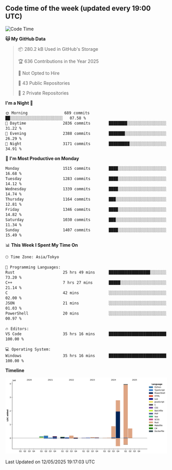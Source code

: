 ## Code time of the week (updated every 19:00 UTC)

<!--START_SECTION:waka-->
![Code Time](http://img.shields.io/badge/Code%20Time-4%2C836%20hrs%2036%20mins-blue)

**🐱 My GitHub Data** 

> 📦 280.2 kB Used in GitHub's Storage 
 > 
> 🏆 636 Contributions in the Year 2025
 > 
> 🚫 Not Opted to Hire
 > 
> 📜 43 Public Repositories 
 > 
> 🔑 2 Private Repositories 
 > 
**I'm a Night 🦉** 

```text
🌞 Morning                689 commits         ██░░░░░░░░░░░░░░░░░░░░░░░   07.58 % 
🌆 Daytime                2836 commits        ████████░░░░░░░░░░░░░░░░░   31.22 % 
🌃 Evening                2388 commits        ███████░░░░░░░░░░░░░░░░░░   26.29 % 
🌙 Night                  3171 commits        █████████░░░░░░░░░░░░░░░░   34.91 % 
```
📅 **I'm Most Productive on Monday** 

```text
Monday                   1515 commits        ████░░░░░░░░░░░░░░░░░░░░░   16.68 % 
Tuesday                  1283 commits        ████░░░░░░░░░░░░░░░░░░░░░   14.12 % 
Wednesday                1339 commits        ████░░░░░░░░░░░░░░░░░░░░░   14.74 % 
Thursday                 1164 commits        ███░░░░░░░░░░░░░░░░░░░░░░   12.81 % 
Friday                   1346 commits        ████░░░░░░░░░░░░░░░░░░░░░   14.82 % 
Saturday                 1030 commits        ███░░░░░░░░░░░░░░░░░░░░░░   11.34 % 
Sunday                   1407 commits        ████░░░░░░░░░░░░░░░░░░░░░   15.49 % 
```


📊 **This Week I Spent My Time On** 

```text
🕑︎ Time Zone: Asia/Tokyo

💬 Programming Languages: 
Rust                     25 hrs 49 mins      ██████████████████░░░░░░░   73.20 % 
C++                      7 hrs 27 mins       █████░░░░░░░░░░░░░░░░░░░░   21.14 % 
C                        42 mins             ░░░░░░░░░░░░░░░░░░░░░░░░░   02.00 % 
JSON                     21 mins             ░░░░░░░░░░░░░░░░░░░░░░░░░   01.03 % 
PowerShell               20 mins             ░░░░░░░░░░░░░░░░░░░░░░░░░   00.97 % 

🔥 Editors: 
VS Code                  35 hrs 16 mins      █████████████████████████   100.00 % 

💻 Operating System: 
Windows                  35 hrs 16 mins      █████████████████████████   100.00 % 
```

**Timeline**

![Lines of Code chart](https://raw.githubusercontent.com/SARDONYX-sard/SARDONYX-sard/main/assets/bar_graph.png)


 Last Updated on 12/05/2025 19:17:03 UTC
<!--END_SECTION:waka-->
